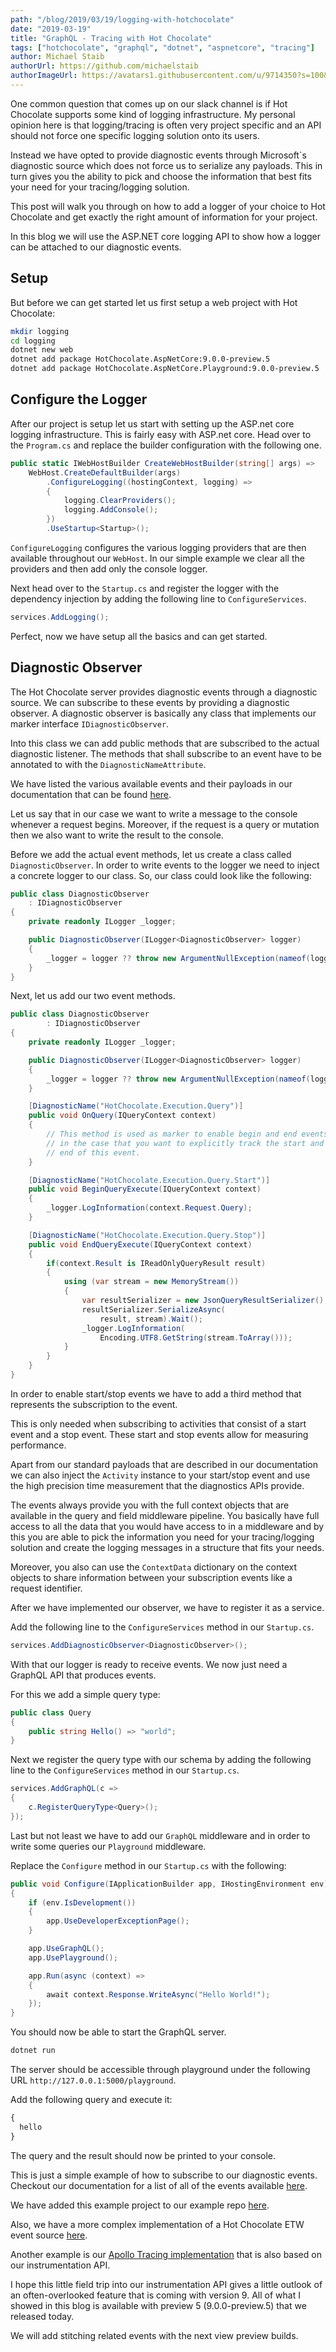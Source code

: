 ```yaml
---
path: "/blog/2019/03/19/logging-with-hotchocolate"
date: "2019-03-19"
title: "GraphQL - Tracing with Hot Chocolate"
tags: ["hotchocolate", "graphql", "dotnet", "aspnetcore", "tracing"]
author: Michael Staib
authorUrl: https://github.com/michaelstaib
authorImageUrl: https://avatars1.githubusercontent.com/u/9714350?s=100&v=4
---
```


One common question that comes up on our slack channel is if Hot Chocolate supports some kind of logging infrastructure. My personal opinion here is that logging/tracing is often very project specific and an API should not force one specific logging solution onto its users.

Instead we have opted to provide diagnostic events through Microsoft`s diagnostic source which does not force us to serialize any payloads. This in turn gives you the ability to pick and choose the information that best fits your need for your tracing/logging solution.

This post will walk you through on how to add a logger of your choice to Hot Chocolate and get exactly the right amount of information for your project.

In this blog we will use the ASP.NET core logging API to show how a logger can be attached to our diagnostic events.

## Setup

But before we can get started let us first setup a web project with Hot Chocolate:

```bash
mkdir logging
cd logging
dotnet new web
dotnet add package HotChocolate.AspNetCore:9.0.0-preview.5
dotnet add package HotChocolate.AspNetCore.Playground:9.0.0-preview.5
```

## Configure the Logger

After our project is setup let us start with setting up the ASP.net core logging infrastructure. This is fairly easy with ASP.net core. Head over to the `Program.cs` and replace the builder configuration with the following one.

```csharp
public static IWebHostBuilder CreateWebHostBuilder(string[] args) =>
    WebHost.CreateDefaultBuilder(args)
        .ConfigureLogging((hostingContext, logging) =>
        {
            logging.ClearProviders();
            logging.AddConsole();
        })
        .UseStartup<Startup>();
```

`ConfigureLogging` configures the various logging providers that are then available throughout our `WebHost`. In our simple example we clear all the providers and then add only the console logger.

Next head over to the `Startup.cs` and register the logger with the dependency injection by adding the following line to `ConfigureServices`.

```csharp
services.AddLogging();
```

Perfect, now we have setup all the basics and can get started.

## Diagnostic Observer

The Hot Chocolate server provides diagnostic events through a diagnostic source. We can subscribe to these events by providing a diagnostic observer. A diagnostic observer is basically any class that implements our marker interface `IDiagnosticObserver`.

Into this class we can add public methods that are subscribed to the actual diagnostic listener. The methods that shall subscribe to an event have to be annotated to with the `DiagnosticNameAttribute`.

We have listed the various available events and their payloads in our documentation that can be found [here](https://hotchocolate.io/docs/next/instrumentation).

Let us say that in our case we want to write a message to the console whenever a request begins. Moreover, if the request is a query or mutation then we also want to write the result to the console.

Before we add the actual event methods, let us create a class called `DiagnosticObserver`. In order to write events to the logger we need to inject a concrete logger to our class. So, our class could look like the following:

```csharp
public class DiagnosticObserver
    : IDiagnosticObserver
{
    private readonly ILogger _logger;

    public DiagnosticObserver(ILogger<DiagnosticObserver> logger)
    {
        _logger = logger ?? throw new ArgumentNullException(nameof(logger));
    }
}
```

Next, let us add our two event methods.

```csharp
public class DiagnosticObserver
        : IDiagnosticObserver
{
    private readonly ILogger _logger;

    public DiagnosticObserver(ILogger<DiagnosticObserver> logger)
    {
        _logger = logger ?? throw new ArgumentNullException(nameof(logger));
    }

    [DiagnosticName("HotChocolate.Execution.Query")]
    public void OnQuery(IQueryContext context)
    {
        // This method is used as marker to enable begin and end events
        // in the case that you want to explicitly track the start and the
        // end of this event.
    }

    [DiagnosticName("HotChocolate.Execution.Query.Start")]
    public void BeginQueryExecute(IQueryContext context)
    {
        _logger.LogInformation(context.Request.Query);
    }

    [DiagnosticName("HotChocolate.Execution.Query.Stop")]
    public void EndQueryExecute(IQueryContext context)
    {
        if(context.Result is IReadOnlyQueryResult result)
        {
            using (var stream = new MemoryStream())
            {
                var resultSerializer = new JsonQueryResultSerializer();
                resultSerializer.SerializeAsync(
                    result, stream).Wait();
                _logger.LogInformation(
                    Encoding.UTF8.GetString(stream.ToArray()));
            }
        }
    }
}
```

In order to enable start/stop events we have to add a third method that represents the subscription to the event.

This is only needed when subscribing to activities that consist of a start event and a stop event. These start and stop events allow for measuring performance.

Apart from our standard payloads that are described in our documentation we can also inject the `Activity` instance to your start/stop event and use the high precision time measurement that the diagnostics APIs provide.

The events always provide you with the full context objects that are available in the query and field middleware pipeline. You basically have full access to all the data that you would have access to in a middleware and by this you are able to pick the information you need for your tracing/logging solution and create the logging messages in a structure that fits your needs.

Moreover, you also can use the `ContextData` dictionary on the context objects to share information between your subscription events like a request identifier.

After we have implemented our observer, we have to register it as a service.

Add the following line to the `ConfigureServices` method in our `Startup.cs`.

```csharp
services.AddDiagnosticObserver<DiagnosticObserver>();
```

With that our logger is ready to receive events. We now just need a GraphQL API that produces events.

For this we add a simple query type:

```csharp
public class Query
{
    public string Hello() => "world";
}
```

Next we register the query type with our schema by adding the following line to the `ConfigureServices` method in our `Startup.cs`.

```csharp
services.AddGraphQL(c =>
{
    c.RegisterQueryType<Query>();
});
```

Last but not least we have to add our `GraphQL` middleware and in order to write some queries our `Playground` middleware.

Replace the `Configure` method in our `Startup.cs` with the following:

```csharp
public void Configure(IApplicationBuilder app, IHostingEnvironment env)
{
    if (env.IsDevelopment())
    {
        app.UseDeveloperExceptionPage();
    }

    app.UseGraphQL();
    app.UsePlayground();

    app.Run(async (context) =>
    {
        await context.Response.WriteAsync("Hello World!");
    });
}
```

You should now be able to start the GraphQL server.

```bash
dotnet run
```

The server should be accessible through playground under the following URL `http://127.0.0.1:5000/playground`.

Add the following query and execute it:

```graphql
{
  hello
}
```

The query and the result should now be printed to your console.

This is just a simple example of how to subscribe to our diagnostic events. Checkout our documentation for a list of all of the events available [here](https://hotchocolate.io/docs/next/instrumentation).

We have added this example project to our example repo [here](https://github.com/ChilliCream/hotchocolate-examples/tree/master/Instrumentation).

Also, we have a more complex implementation of a Hot Chocolate ETW event source [here](https://github.com/ChilliCream/thor-client/tree/master/src/Clients/HotChocolate).

Another example is our [Apollo Tracing implementation](https://github.com/ChilliCream/hotchocolate/blob/master/src/Core/Core/Execution/Instrumentation/ApolloTracingDiagnosticObserver.cs) that is also based on our instrumentation API.

I hope this little field trip into our instrumentation API gives a little outlook of an often-overlooked feature that is coming with version 9. All of what I showed in this blog is available with preview 5 (9.0.0-preview.5) that we released today.

We will add stitching related events with the next view preview builds.

